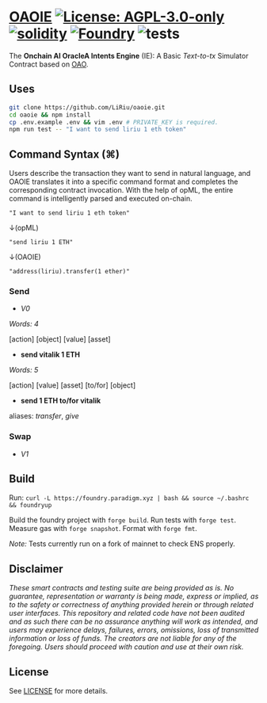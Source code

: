 # [OAOIE](https://github.com/LiRiu/IE)  [![License: AGPL-3.0-only](https://img.shields.io/badge/License-AGPL-black.svg)](https://opensource.org/license/agpl-v3/) [![solidity](https://img.shields.io/badge/solidity-%5E0.8.24-black)](https://docs.soliditylang.org/en/v0.8.24/) [![Foundry](https://img.shields.io/badge/Built%20with-Foundry-000000.svg)](https://getfoundry.sh/) ![tests](https://github.com/z0r0z/zenplate/actions/workflows/ci.yml/badge.svg)

The **Onchain AI OracleA Intents Engine** (IE): A Basic *Text-to-tx* Simulator Contract based on [OAO](https://github.com/hyperoracle/OAO).

## Uses

```sh
git clone https://github.com/LiRiu/oaoie.git
cd oaoie && npm install
cp .env.example .env && vim .env # PRIVATE_KEY is required.
npm run test -- "I want to send liriu 1 eth token"
```

## Command Syntax (⌘)

Users describe the transaction they want to send in natural language, and OAOIE translates it into a specific command format and completes the corresponding contract invocation. With the help of opML, the entire command is intelligently parsed and executed on-chain.

`"I want to send liriu 1 eth token"`

↓(opML)

`"send liriu 1 ETH"`

↓(OAOIE)

`"address(liriu).transfer(1 ether)"`

### Send
- *V0*

*Words: 4*

[action] [object] [value] [asset]
- **send vitalik 1 ETH**

*Words: 5*

[action] [value] [asset] [to/for] [object]
- **send 1 ETH to/for vitalik**

aliases: *transfer*, *give*

### Swap
- *V1*

## Build

Run: `curl -L https://foundry.paradigm.xyz | bash && source ~/.bashrc && foundryup`

Build the foundry project with `forge build`. Run tests with `forge test`. Measure gas with `forge snapshot`. Format with `forge fmt`.

*Note:* Tests currently run on a fork of mainnet to check ENS properly.

## Disclaimer

*These smart contracts and testing suite are being provided as is. No guarantee, representation or warranty is being made, express or implied, as to the safety or correctness of anything provided herein or through related user interfaces. This repository and related code have not been audited and as such there can be no assurance anything will work as intended, and users may experience delays, failures, errors, omissions, loss of transmitted information or loss of funds. The creators are not liable for any of the foregoing. Users should proceed with caution and use at their own risk.*

## License

See [LICENSE](./LICENSE) for more details.
